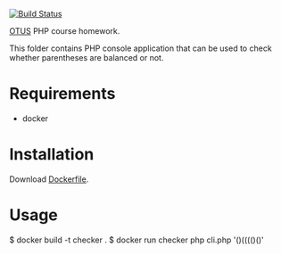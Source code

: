 [![Build Status](https://travis-ci.org/chupacabra007/otus-php-parenthesis-app.svg?branch=master)](https://travis-ci.org/chupacabra007/otus-php-parenthesis-app)

[OTUS](http://otus.ru) PHP course homework.

This folder contains PHP console application that can be used to check whether parentheses are balanced or not.

# Requirements

- docker

# Installation

Download [Dockerfile](https://github.com/chupacabra007/otus-php-parenthesis-app/blob/master/Dockerfile).

# Usage

$ docker build -t checker .
$ docker run checker php cli.php '()(((()()'